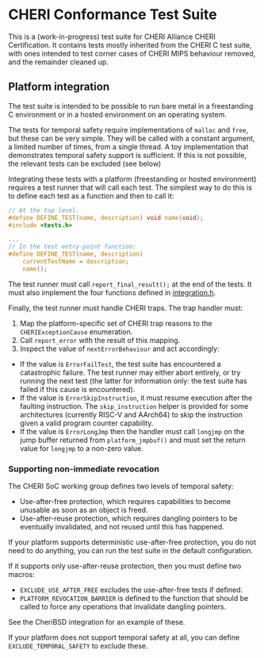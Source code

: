 CHERI Conformance Test Suite
============================

This is a (work-in-progress) test suite for CHERI Alliance CHERI Certification.
It contains tests mostly inherited from the CHERI C test suite, with ones intended to test corner cases of CHERI MIPS behaviour removed, and the remainder cleaned up.

Platform integration
--------------------

The test suite is intended to be possible to run bare metal in a freestanding C environment or in a hosted environment on an operating system.


The tests for temporal safety require implementations of `malloc` and `free`, but these can be very simple.
They will be called with a constant argument, a limited number of times, from a single thread.
A toy implementation that demonstrates temporal safety support is sufficient.
If this is not possible, the relevant tests can be excluded (see below)

Integrating these tests with a platform (freestanding or hosted environment) requires a test runner that will call each test.
The simplest way to do this is to define each test as a function and then to call it:

```c
// At the top level.
#define DEFINE_TEST(name, description) void name(void);
#include <tests.h>

...
// In the test entry-point function:
#define DEFINE_TEST(name, description)                                         \
    currentTestName = description;                                             \
    name();
```

The test runner must call `report_final_result();` at the end of the tests.
It must also implement the four functions defined in [integration.h](tests/include/integration.h).

Finally, the test runner must handle CHERI traps.
The trap handler must:

1. Map the platform-specific set of CHERI trap reasons to the `CHERIExceptionCause` enumeration.
2. Call `report_error` with the result of this mapping.
3. Inspect the value of `nextErrorBehaviour` and act accordingly:
 - If the value is `ErrorFailTest`, the test suite has encountered a catastrophic failure.
   The test runner may either abort entirely, or try running the next test (the latter for information only: the test suite has failed if this cause is encountered).
 - If the value is `ErrorSkipInstruction`, it must resume execution after the faulting instruction.
   The `skip_instruction` helper is provided for some architectures (currently RISC-V and AArch64) to skip the instruction given a valid program counter capability.
 - If the value is `ErrorLongJmp` then the handler must call `longjmp` on the jump buffer returned from `platform_jmpbuf()` and must set the return value for `longjmp` to a non-zero value.


### Supporting non-immediate revocation

The CHERI SoC working group defines two levels of temporal safety:

 - Use-after-free protection, which requires capabilities to become unusable as soon as an object is freed.
 - Use-after-reuse protection, which requires dangling pointers to be eventually invalidated, and not reused until this has happened.

If your platform supports deterministic use-after-free protection, you do not need to do anything, you can run the test suite in the default configuration.

If it supports only use-after-reuse protection, then you must define two macros:

 - `EXCLUDE_USE_AFTER_FREE` excludes the use-after-free tests if defined.
 - `PLATFORM_REVOCATION_BARRIER` is defined to the function that should be called to force any operations that invalidate dangling pointers.

See the CheriBSD integration for an example of these.

If your platform does not support temporal safety at all, you can define `EXCLUDE_TEMPORAL_SAFETY` to exclude these.
